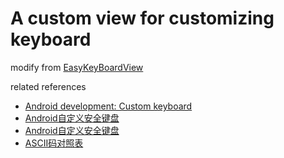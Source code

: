 # A  custom view for customizing keyboard

modify from [EasyKeyBoardView](https://github.com/Jay-huangjie/EasyKeyBoardView)

related references

- [Android development: Custom keyboard](http://www.fampennings.nl/maarten/android/09keyboard/index.htm)
- [Android自定义安全键盘](https://cloud.tencent.com/developer/article/1122031)
- [Android自定义安全键盘](http://www.apkbus.com/blog-953354-77623.html)
- [ASCII码对照表](http://ascii.911cha.com/)
